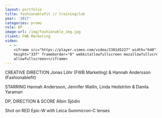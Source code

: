 ```yaml
---
layout: portfolio
title: fashionablefit // trainingclub
year: '2017'
categories: promo
role: DP
image-url: /img/fashionable_img.jpg
client: FWB Marketing
video:
  - >-
    <iframe src="https://player.vimeo.com/video/230145227" width="640"
    height="337" frameborder="0" webkitallowfullscreen mozallowfullscreen
    allowfullscreen></iframe>
---
```

CREATIVE DIRECTION Jonas Löhr (FWB Marketing) & Hannah Andersson (Fashionablefit)

STARRING Hannah Andersson, Jennifer Wallin, Linda Hedström & Damla Yaraman

DP, DIRECTION & SCORE Albin Sjödin

Shot on RED Epic-W with Leica Summicron-C lenses
